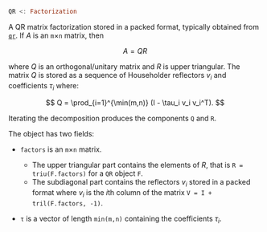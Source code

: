```julia
QR <: Factorization
```

A QR matrix factorization stored in a packed format, typically obtained from [`qr`](@ref). If $A$ is an `m`×`n` matrix, then

$$
A = Q R
$$

where $Q$ is an orthogonal/unitary matrix and $R$ is upper triangular. The matrix $Q$ is stored as a sequence of Householder reflectors $v_i$ and coefficients $\tau_i$ where:

$$
Q = \prod_{i=1}^{\min(m,n)} (I - \tau_i v_i v_i^T).
$$

Iterating the decomposition produces the components `Q` and `R`.

The object has two fields:

  * `factors` is an `m`×`n` matrix.

      * The upper triangular part contains the elements of $R$, that is `R = triu(F.factors)` for a `QR` object `F`.
      * The subdiagonal part contains the reflectors $v_i$ stored in a packed format where $v_i$ is the $i$th column of the matrix `V = I + tril(F.factors, -1)`.
  * `τ` is a vector  of length `min(m,n)` containing the coefficients $\tau_i$.
